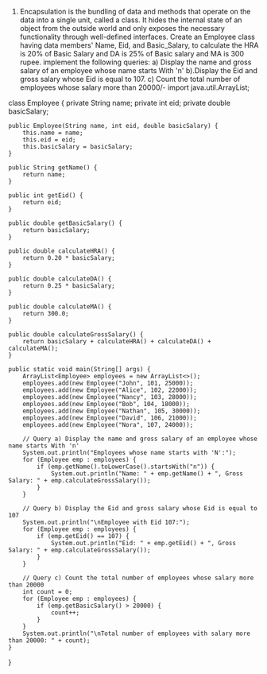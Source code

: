 1.	Encapsulation is the bundling of data and methods that operate on the data into a single unit, called a class. It hides the internal state of an object from the outside world and only exposes the necessary functionality through well-defined interfaces. 
Create an Employee class having data members' Name, Eid, and Basic_Salary, to calculate the HRA is 20% of Basic Salary and DA is 25% of Basic salary and MA is 300 rupee. implement the following queries:
  a) Display the name and gross salary of an employee whose name starts With 'n'
  b).Display the Eid and gross salary whose Eid is equal to 107.
  c)  Count the total number of employees whose salary more than 20000/-
import java.util.ArrayList;

class Employee {
    private String name;
    private int eid;
    private double basicSalary;

    public Employee(String name, int eid, double basicSalary) {
        this.name = name;
        this.eid = eid;
        this.basicSalary = basicSalary;
    }

    public String getName() {
        return name;
    }

    public int getEid() {
        return eid;
    }

    public double getBasicSalary() {
        return basicSalary;
    }

    public double calculateHRA() {
        return 0.20 * basicSalary;
    }

    public double calculateDA() {
        return 0.25 * basicSalary;
    }

    public double calculateMA() {
        return 300.0;
    }

    public double calculateGrossSalary() {
        return basicSalary + calculateHRA() + calculateDA() + calculateMA();
    }

    public static void main(String[] args) {
        ArrayList<Employee> employees = new ArrayList<>();
        employees.add(new Employee("John", 101, 25000));
        employees.add(new Employee("Alice", 102, 22000));
        employees.add(new Employee("Nancy", 103, 28000));
        employees.add(new Employee("Bob", 104, 18000));
        employees.add(new Employee("Nathan", 105, 30000));
        employees.add(new Employee("David", 106, 21000));
        employees.add(new Employee("Nora", 107, 24000));

        // Query a) Display the name and gross salary of an employee whose name starts With 'n'
        System.out.println("Employees whose name starts with 'N':");
        for (Employee emp : employees) {
            if (emp.getName().toLowerCase().startsWith("n")) {
                System.out.println("Name: " + emp.getName() + ", Gross Salary: " + emp.calculateGrossSalary());
            }
        }

        // Query b) Display the Eid and gross salary whose Eid is equal to 107
        System.out.println("\nEmployee with Eid 107:");
        for (Employee emp : employees) {
            if (emp.getEid() == 107) {
                System.out.println("Eid: " + emp.getEid() + ", Gross Salary: " + emp.calculateGrossSalary());
            }
        }

        // Query c) Count the total number of employees whose salary more than 20000
        int count = 0;
        for (Employee emp : employees) {
            if (emp.getBasicSalary() > 20000) {
                count++;
            }
        }
        System.out.println("\nTotal number of employees with salary more than 20000: " + count);
    }
}
